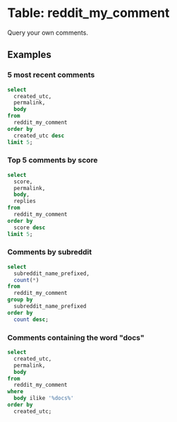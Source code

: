 # Table: reddit_my_comment

Query your own comments.

## Examples

### 5 most recent comments

```sql
select
  created_utc,
  permalink,
  body
from
  reddit_my_comment
order by
  created_utc desc
limit 5;
```

### Top 5 comments by score

```sql
select
  score,
  permalink,
  body,
  replies
from
  reddit_my_comment
order by
  score desc
limit 5;
```

### Comments by subreddit

```sql
select
  subreddit_name_prefixed,
  count(*)
from
  reddit_my_comment
group by
  subreddit_name_prefixed
order by
  count desc;
```

### Comments containing the word "docs"

```sql
select
  created_utc,
  permalink,
  body
from
  reddit_my_comment
where
  body ilike '%docs%'
order by
  created_utc;
```
